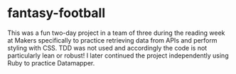 # fantasy-football

This was a fun two-day project in a team of three during the reading week at Makers specifically to practice retrieving data from APIs and perform styling with CSS. TDD was not used and accordingly the code is not particularly lean or robust! I later continued the project independently using Ruby to practice Datamapper.
